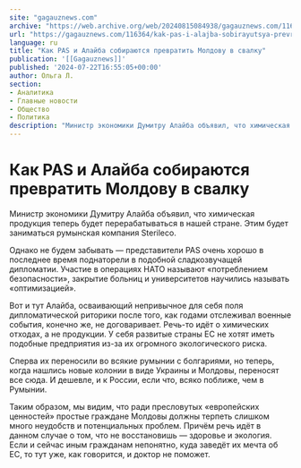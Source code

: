 ```yaml
---
site: "gagauznews.com"
archive: "https://web.archive.org/web/20240815084938/gagauznews.com/116364/kak-pas-i-alajba-sobirayutsya-prevratit-moldovu-v-svalku.html"
url: "https://gagauznews.com/116364/kak-pas-i-alajba-sobirayutsya-prevratit-moldovu-v-svalku.html"
language: ru
title: "Как PAS и Алайба собираются превратить Молдову в свалку"
publication: '[[Gagauznews]]'
published: '2024-07-22T16:55:05+00:00'
author: Ольга Л.
section:
- Аналитика
- Главные новости
- Общество
- Политика
description: "Министр экономики Думитру Алайба объявил, что химическая продукция теперь будет перерабатываться в нашей стране. Этим будет заниматься румынская компания Sterileco. Однако не будем забывать — представители PAS очень хорошо в последнее время поднаторели в подобной сладкозвучащей дипломатии. Участие в операциях НАТО называют «потреблением безопасности», закрытие больниц и университетов научились называть «оптимизацией». Вот и тут Алайба, осваивающий непривычное для себя поля дипломатической риторики после того, как годами отслеживал военные события, конечно же, не договаривает. Речь-то идёт о химических отходах, а не продукции. У себя развитые страны ЕС не хотят иметь подобные предприятия из-за их огромного экологического риска. Сперва их переносили во […]"
---
```


# Как PAS и Алайба собираются превратить Молдову в свалку

Министр экономики Думитру Алайба объявил, что химическая продукция теперь будет перерабатываться в нашей стране. Этим будет заниматься румынская компания Sterileco.

Однако не будем забывать — представители PAS очень хорошо в последнее время поднаторели в подобной сладкозвучащей дипломатии. Участие в операциях НАТО называют «потреблением безопасности», закрытие больниц и университетов научились называть «оптимизацией».

Вот и тут Алайба, осваивающий непривычное для себя поля дипломатической риторики после того, как годами отслеживал военные события, конечно же, не договаривает. Речь-то идёт о химических отходах, а не продукции. У себя развитые страны ЕС не хотят иметь подобные предприятия из-за их огромного экологического риска.

Сперва их переносили во всякие румынии с болгариями, но теперь, когда нашлись новые колонии в виде Украины и Молдовы, переносят все сюда. И дешевле, и к России, если что, всяко поближе, чем в Румынии.

Таким образом, мы видим, что ради пресловутых «европейских ценностей» простые граждане Молдовы должны терпеть слишком много неудобств и потенциальных проблем. Причём речь идёт в данном случае о том, что не восстановишь — здоровье и экология. Если и сейчас иным гражданам непонятно, куда заведёт их мечта об ЕС, то тут уже, как говорится, и доктор не поможет.